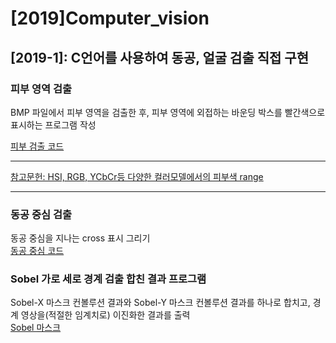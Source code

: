# [2019]Computer_vision

## [2019-1]: C언어를 사용하여 동공, 얼굴 검출 직접 구현

### 피부 영역 검출
BMP 파일에서 피부 영역을 검출한 후, 피부 영역에 외접하는 바운딩 박스를 빨간색으로 표시하는 프로그램 작성

[피부 검출 코드](https://github.com/dnwjddl/-2019-Computer_vision/tree/master/%ED%94%BC%EB%B6%80%EA%B2%80%EC%B6%9C)

---
[참고문헌: HSI, RGB, YCbCr등 다양한 컬러모델에서의 피부색 range](https://arxiv.org/ftp/arxiv/papers/1708/1708.02694.pdf) <br>

---

### 동공 중심 검출
동공 중심을 지나는 cross 표시 그리기 <br>
[동공 중심 코드](https://github.com/dnwjddl/-2019-Computer_vision/tree/master/%EB%8F%99%EA%B3%B5%EC%A4%91%EC%8B%AC)

### Sobel 가로 세로 경계 검출 합친 결과 프로그램
Sobel-X 마스크 컨볼루션 결과와 Sobel-Y 마스크 컨볼루션 결과를 하나로 합치고, 경계 영상을(적절한 임계치로) 이진화한 결과를 출력 <br>
[Sobel 마스크](https://github.com/dnwjddl/-2019-Computer_vision/tree/master/Sobel%20%EB%A7%88%EC%8A%A4%ED%81%AC)
